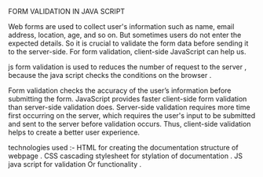FORM VALIDATION IN JAVA SCRIPT 

Web forms are used to collect user's information such as name, email address, location, age, 
and so on. But sometimes users do not enter the expected details. So it is crucial to validate the form data before sending it to the server-side. 
For form validation, client-side JavaScript can help us.

js form validation is used to reduces the number of request to the server , because the java script checks the conditions on the browser .

Form validation checks the accuracy of the user’s information before submitting the form. 
JavaScript provides faster client-side form validation than server-side validation does.
Server-side validation requires more time first occurring on the server,
which requires the user's input to be submitted and sent to the server before validation occurs.
Thus, client-side validation helps to create a better user experience.


technologies used :- HTML for creating the documentation structure of webpage .
                    CSS  cascading stylesheet for stylation of documentation .
                    JS  java script for validation Or functionality .
